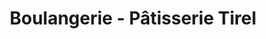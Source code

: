 ---
title: "Boulangerie - Pâtisserie Tirel"
url: /beaulieu-sous-la-roche/boulangerie-patisserie-tirel/
shop: Bäckerei
---